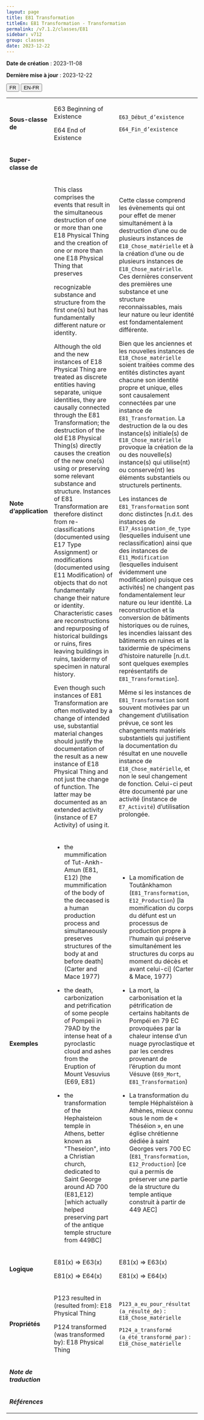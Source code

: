 ```yaml
---
layout: page
title: E81 Transformation
titleEn: E81 Transformation - Transformation
permalink: /v7.1.2/classes/E81
sidebar: v712
group: classes
date: 2023-12-22
---
```


**Date de création** : 2023-11-08

**Dernière mise à jour** : 2023-12-22

<div class="lang-buttons">
 <button id="fr" class="activate">FR</button>
 <button id="en-fr">EN-FR</button>
</div>

<table>
<tbody>
<tr>
<td><p><strong>Sous-classe de</strong></p></td>
<td class="en">
<p>E63 Beginning of Existence</p>
<p>E64 End of Existence</p>
</td>
<td>
<p><code class="language-plaintext highlighter-rouge">E63_Début_d’existence</code> </p>
<p><code class="language-plaintext highlighter-rouge">E64_Fin_d’existence</code> </p>
</td>
</tr>
<tr>
<td><p><strong>Super-classe de</strong></p></td>
<td class="en">
</td>
<td>
</td>
</tr>
<tr>
<td><p><strong>Note d’application</strong></p></td>
<td class="en">
<p>This class comprises the events that result in the simultaneous destruction of one or more than one E18 Physical Thing and the creation of one or more than one E18 Physical Thing that preserves</p>
<p>recognizable substance and structure from the first one(s) but has fundamentally different nature or identity.</p>
<p>Although the old and the new instances of E18 Physical Thing are treated as discrete entities having separate, unique identities, they are causally connected through the E81 Transformation; the destruction of the old E18 Physical Thing(s) directly causes the creation of the new one(s) using or preserving some relevant substance and structure. Instances of E81 Transformation are therefore distinct from re-classifications (documented using E17 Type Assignment) or modifications (documented using E11 Modification) of objects that do not fundamentally change their nature or identity. Characteristic cases are reconstructions and repurposing of historical buildings or ruins, fires leaving buildings in ruins, taxidermy of specimen in natural history.</p>
<p>Even though such instances of E81 Transformation are often motivated by a change of intended use, substantial material changes should justify the documentation of the result as a new instance of E18 Physical Thing and not just the change of function. The latter may be documented as an extended activity (instance of E7 Activity) of using it.</p>
</td>
<td>
<p>Cette classe comprend les évènements qui ont pour effet de mener simultanément à la destruction d’une ou de plusieurs instances de <code class="language-plaintext highlighter-rouge">E18_Chose_matérielle</code> et à la création d’une ou de plusieurs instances de  <code class="language-plaintext highlighter-rouge">E18_Chose_matérielle</code>. Ces dernières conservent des premières une substance et une structure reconnaissables, mais leur nature ou leur identité est fondamentalement différente.</p>
<p>Bien que les anciennes et les nouvelles instances de <code class="language-plaintext highlighter-rouge">E18_Chose_matérielle</code> soient traitées comme des entités distinctes ayant chacune son identité propre et unique, elles sont causalement connectées par une instance de <code class="language-plaintext highlighter-rouge">E81_Transformation</code>. La destruction de la ou des instance(s) initiale(s) de <code class="language-plaintext highlighter-rouge">E18_Chose_matérielle</code> provoque la création de la ou des nouvelle(s) instance(s) qui utilise(nt) ou conserve(nt) les éléments substantiels ou structurels pertinents.</p>
<p>Les instances de <code class="language-plaintext highlighter-rouge">E81_Transformation</code> sont donc distinctes [n.d.t. des instances de <code class="language-plaintext highlighter-rouge">E17_Assignation_de_type</code> (lesquelles induisent une reclassification) ainsi que des instances de <code class="language-plaintext highlighter-rouge">E11_Modification</code> (lesquelles induisent évidemment une modification) puisque ces activités] ne changent pas fondamentalement leur nature ou leur identité. La reconstruction et la conversion de bâtiments historiques ou de ruines, les incendies laissant des bâtiments en ruines et la taxidermie de spécimens d’histoire naturelle [n.d.t. sont quelques exemples représentatifs de <code class="language-plaintext highlighter-rouge">E81_Transformation</code>].</p>
<p>Même si les instances de <code class="language-plaintext highlighter-rouge">E81_Transformation</code> sont souvent motivées par un changement d’utilisation prévue, ce sont les changements matériels substantiels qui justifient la documentation du résultat en une nouvelle instance de <code class="language-plaintext highlighter-rouge">E18_Chose_matérielle</code>, et non le seul changement de fonction. Celui-ci peut être documenté par une activité (instance de <code class="language-plaintext highlighter-rouge">E7_Activité</code>) d’utilisation prolongée.</p>
</td>
</tr>
<tr>
<td><p><strong>Exemples</strong></p></td>
<td class="en">
<ul>
<li><p>the mummification of Tut-Ankh-Amun (E81, E12) [the mummification of the body of the deceased is a human production process and simultaneously preserves structures of the body at and before death] (Carter and Mace 1977)</p>
</li>
<li><p>the death, carbonization and petrification of some people of Pompeii in 79AD by the intense heat of a pyroclastic cloud and ashes from the Eruption of Mount Vesuvius (E69, E81)</p>
</li>
<li><p>the transformation of the Hephaisteion temple in Athens, better known as "Theseion", into a Christian church, dedicated to Saint George around AD 700 (E81,E12) [which actually helped preserving part of the antique temple structure from 449BC]</p>
</li>
</ul>
</td>
<td>
<ul>
<li><p>La momification de Toutânkhamon (<code class="language-plaintext highlighter-rouge">E81_Transformation</code>, <code class="language-plaintext highlighter-rouge">E12_Production</code>) [la momification du corps du défunt est un processus de production propre à l’humain qui préserve simultanément les structures du corps au moment du décès et avant celui-ci] (Carter & Mace, 1977)</p>
</li>
<li><p>La mort, la carbonisation et la pétrification de certains habitants de Pompéi en 79 EC provoquées par la chaleur intense d’un nuage pyroclastique et par les cendres provenant de l’éruption du mont Vésuve (<code class="language-plaintext highlighter-rouge">E69_Mort</code>, <code class="language-plaintext highlighter-rouge">E81_Transformation</code>)</p>
</li>
<li><p>La transformation du temple Héphaïstéion à Athènes, mieux connu sous le nom de « Théséion », en une église chrétienne dédiée à saint Georges vers 700 EC (<code class="language-plaintext highlighter-rouge">E81_Transformation</code>, <code class="language-plaintext highlighter-rouge">E12_Production</code>) [ce qui a permis de préserver une partie de la structure du temple antique construit à partir de 449 AEC]</p>
</li>
</ul>
</td>
</tr>
<tr>
<td><p><strong>Logique</strong></p></td>
<td class="en">
<p>E81(x) ⇒ E63(x)</p>
<p>E81(x) ⇒ E64(x)</p>
</td>
<td>
<p>E81(x) ⇒ E63(x)</p>
<p>E81(x) ⇒ E64(x)</p>
</td>
</tr>
<tr>
<td><p><strong>Propriétés</strong></p></td>
<td class="en">
<p>P123 resulted in (resulted from): E18 Physical Thing</p>
<p>P124 transformed (was transformed by): E18 Physical Thing</p>
</td>
<td>
<p><code class="language-plaintext highlighter-rouge">P123_a_eu_pour_résultat (a_résulté_de)</code> : <code class="language-plaintext highlighter-rouge">E18_Chose_matérielle</code> </p>
<p><code class="language-plaintext highlighter-rouge">P124_a_transformé (a_été_transformé_par)</code> : <code class="language-plaintext highlighter-rouge">E18_Chose_matérielle</code></p>
</td>
</tr>
<tr>
<td><p><strong><em>Note de traduction</em></strong></p></td>
<td colspan="2">
</td>
</tr>
<tr>
<td><p><strong><em>Références</em></strong></p></td>
<td colspan="2">
<p><em></em></p>
</td>
</tr>
</tbody>
</table>
